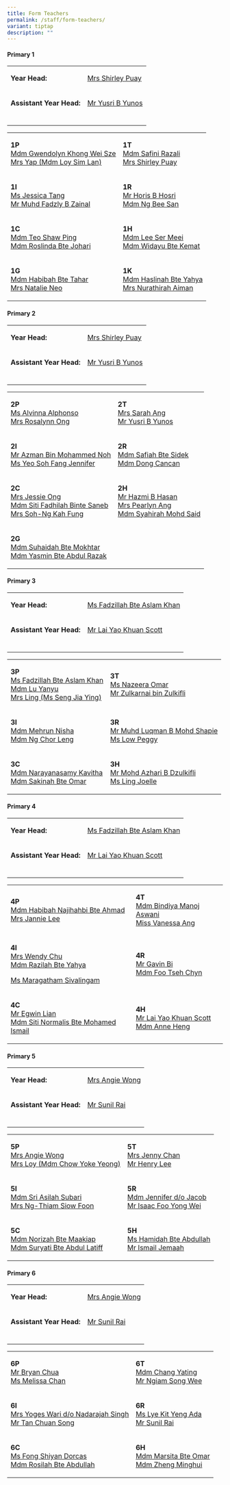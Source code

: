 ```yaml
---
title: Form Teachers
permalink: /staff/form-teachers/
variant: tiptap
description: ""
---
```

<h4><strong>Primary 1</strong></h4>
<table style="minWidth: 50px">
<colgroup>
<col>
<col>
</colgroup>
<tbody>
<tr>
<td rowspan="1" colspan="1">
<p><strong>Year Head:</strong>
</p>
</td>
<td rowspan="1" colspan="1">
<p><a href="mailto:lee_yuet_sim@schools.gov.sg" rel="noopener nofollow" target="_blank">Mrs Shirley Puay</a>
</p>
</td>
</tr>
<tr>
<td rowspan="1" colspan="1">
<p><strong>Assistant Year Head:</strong>
</p>
</td>
<td rowspan="1" colspan="1">
<p><a href="mailto:yusri_yunos@schools.gov.sg" rel="noopener nofollow" target="_blank">Mr Yusri B Yunos</a>
</p>
</td>
</tr>
<tr>
<td rowspan="1" colspan="1">
<p></p>
</td>
<td rowspan="1" colspan="1">
<p></p>
</td>
</tr>
</tbody>
</table>
<table style="minWidth: 50px">
<colgroup>
<col>
<col>
</colgroup>
<tbody>
<tr>
<td rowspan="1" colspan="1">
<p><strong>1P</strong>
<br><a href="mailto:gwendolyn_khong_wei_sze@schools.gov.sg" rel="noopener nofollow" target="_blank">Mdm Gwendolyn Khong Wei Sze</a>
<br><a href="mailto:loy_sim_lan@schools.gov.sg" rel="noopener nofollow" target="_blank">Mrs Yap (Mdm Loy Sim Lan)</a>
</p>
</td>
<td rowspan="1" colspan="1">
<p><strong>1T</strong>
<br><a href="mailto:safini_razali@schools.gov.sg" rel="noopener nofollow" target="_blank">Mdm Safini Razali</a>
<br><a href="mailto:lee_yuet_sim@schools.gov.sg" rel="noopener nofollow" target="_blank">Mrs Shirley Puay</a>
</p>
</td>
</tr>
<tr>
<td rowspan="1" colspan="1">
<p><strong>1I</strong>
<br><a href="mailto:tang_swee_har@schools.gov.sg" rel="noopener nofollow" target="_blank">Ms Jessica Tang</a>
<br><a href="mailto:muhamad_fadzly_zainal@schools.gov.sg" rel="noopener nofollow" target="_blank">Mr Muhd Fadzly B Zainal</a>
</p>
</td>
<td rowspan="1" colspan="1">
<p><strong>1R</strong>
<br><a href="mailto:Horis_Hosri@schools.gov.sg" rel="noopener nofollow" target="_blank">Mr Horis B Hosri</a>
<br><a href="mailto:ng_bee_san@schools.gov.sg" rel="noopener nofollow" target="_blank">Mdm Ng Bee San</a>
</p>
</td>
</tr>
<tr>
<td rowspan="1" colspan="1">
<p><strong>1C</strong>
<br><a href="mailto:teo_shaw_ping@schools.gov.sg" rel="noopener nofollow" target="_blank">Mdm Teo Shaw Ping</a>
<br><a href="mailto:roslinda_johari@schools.gov.sg" rel="noopener nofollow" target="_blank">Mdm Roslinda Bte Johari</a>
</p>
</td>
<td rowspan="1" colspan="1">
<p><strong>1H</strong>
<br><a href="mailto:lee_ser_meei@schools.gov.sg" rel="noopener nofollow" target="_blank">Mdm Lee Ser Meei</a>
<br><a href="mailto:widayu_kemat@schools.gov.sg" rel="noopener nofollow" target="_blank">Mdm Widayu Bte Kemat</a>
</p>
</td>
</tr>
<tr>
<td rowspan="1" colspan="1">
<p><strong>1G</strong>
<br><a href="mailto:habibah_tahar@schools.gov.sg" rel="noopener nofollow" target="_blank">Mdm Habibah Bte Tahar</a>
<br><a href="mailto:loh_hui_zhi_natalie@schools.gov.sg" rel="noopener nofollow" target="_blank">Mrs Natalie Neo</a>
</p>
</td>
<td rowspan="1" colspan="1">
<p><strong>1K</strong>
<br><a href="mailto:haslinah_yahya@schools.gov.sg" rel="noopener nofollow" target="_blank">Mdm Haslinah Bte Yahya</a>
<br><a href="mailto:nurathirah_md_sharoni@schools.gov.sg" rel="noopener nofollow" target="_blank">Mrs Nurathirah Aiman</a>
</p>
</td>
</tr>
</tbody>
</table>
<p></p>
<h4><strong>Primary 2</strong></h4>
<table style="minWidth: 50px">
<colgroup>
<col>
<col>
</colgroup>
<tbody>
<tr>
<td rowspan="1" colspan="1">
<p><strong>Year Head:</strong>
</p>
</td>
<td rowspan="1" colspan="1">
<p><a href="mailto:lee_yuet_sim@schools.gov.sg" rel="noopener nofollow" target="_blank">Mrs Shirley Puay</a>
</p>
</td>
</tr>
<tr>
<td rowspan="1" colspan="1">
<p><strong>Assistant Year Head:</strong>
</p>
</td>
<td rowspan="1" colspan="1">
<p><a href="mailto:yusri_yunos@schools.gov.sg" rel="noopener nofollow" target="_blank">Mr Yusri B Yunos</a>
</p>
</td>
</tr>
<tr>
<td rowspan="1" colspan="1">
<p></p>
</td>
<td rowspan="1" colspan="1">
<p></p>
</td>
</tr>
</tbody>
</table>
<table style="minWidth: 50px">
<colgroup>
<col>
<col>
</colgroup>
<tbody>
<tr>
<td rowspan="1" colspan="1">
<p><strong>2P</strong>
<br><a href="mailto:alvinna_alphonso@schools.gov.sg" rel="noopener nofollow" target="_blank">Ms Alvinna Alphonso</a>
<br><a href="mailto:teo_siet_ney_rosalynn@schools.gov.sg" rel="noopener nofollow" target="_blank">Mrs Rosalynn Ong</a>
</p>
</td>
<td rowspan="1" colspan="1">
<p><strong>2T</strong>
<br><a href="mailto:goh_chwee_yin_sarah@schools.gov.sg" rel="noopener nofollow" target="_blank">Mrs Sarah Ang</a>
<br><a href="mailto:yusri_yunos@schools.gov.sg" rel="noopener nofollow" target="_blank">Mr Yusri B Yunos</a>
</p>
</td>
</tr>
<tr>
<td rowspan="1" colspan="1">
<p><strong>2I</strong>
<br><a href="mailto:azman_mohammed_noh@schools.gov.sg" rel="noopener nofollow" target="_blank">Mr Azman Bin Mohammed Noh</a>
<br><a href="mailto:yeo_soh_fang@schools.gov.sg" rel="noopener nofollow" target="_blank">Ms Yeo Soh Fang Jennifer</a>
</p>
</td>
<td rowspan="1" colspan="1">
<p><strong>2R</strong>
<br><a href="mailto:safiah_sidek@schools.gov.sg" rel="noopener nofollow" target="_blank">Mdm Safiah Bte Sidek</a>
<br><a href="mailto:Dong_Cancan@schools.gov.sg" rel="noopener nofollow" target="_blank">Mdm Dong Cancan</a>
</p>
</td>
</tr>
<tr>
<td rowspan="1" colspan="1">
<p><strong>2C</strong>
<br><a href="mailto:ho_jia_xin_jessie@schools.gov.sg" rel="noopener nofollow" target="_blank">Mrs Jessie Ong</a>
<br><a href="mailto:siti_fadhilah_saneb@schools.gov.sg" rel="noopener nofollow" target="_blank">Mdm Siti Fadhilah Binte Saneb</a>
<br><a href="mailto:ng_kah_fung@schools.gov.sg" rel="noopener nofollow" target="_blank">Mrs Soh-Ng Kah Fung</a>
</p>
</td>
<td rowspan="1" colspan="1">
<p><strong>2H</strong>
<br><a href="mailto:hazmi_hasan@schools.gov.sg" rel="noopener nofollow" target="_blank">Mr Hazmi B Hasan</a>
<br><a href="mailto:chee_siew_fong@schools.gov.sg" rel="noopener nofollow" target="_blank">Mrs Pearlyn Ang</a>
<br><a href="mailto:syahirah_mohd_said@schools.gov.sg" rel="noopener nofollow" target="_blank">Mdm Syahirah Mohd Said</a>
</p>
</td>
</tr>
<tr>
<td rowspan="1" colspan="1">
<p><strong>2G</strong>
<br><a href="mailto:Suhaidah_Mokhtar@schools.gov.sg" rel="noopener nofollow" target="_blank">Mdm Suhaidah Bte Mokhtar</a>
<br><a href="mailto:Yasmin_Abdul_Razak@schools.gov.sg" rel="noopener nofollow" target="_blank">Mdm Yasmin Bte Abdul Razak</a>
</p>
</td>
<td rowspan="1" colspan="1">
<p></p>
</td>
</tr>
</tbody>
</table>
<p></p>
<h4><strong>Primary 3</strong></h4>
<table style="minWidth: 50px">
<colgroup>
<col>
<col>
</colgroup>
<tbody>
<tr>
<td rowspan="1" colspan="1">
<p><strong>Year Head:</strong>
</p>
</td>
<td rowspan="1" colspan="1">
<p><a href="mailto:fadzillah_aslam_khan@schools.gov.sg" rel="noopener nofollow" target="_blank">Ms Fadzillah Bte Aslam Khan</a>
</p>
</td>
</tr>
<tr>
<td rowspan="1" colspan="1">
<p><strong>Assistant Year Head:</strong>
</p>
</td>
<td rowspan="1" colspan="1">
<p><a href="mailto:lai_yao_khuan@schools.gov.sg" rel="noopener nofollow" target="_blank">Mr Lai Yao Khuan Scott</a>
</p>
</td>
</tr>
<tr>
<td rowspan="1" colspan="1">
<p></p>
</td>
<td rowspan="1" colspan="1">
<p></p>
</td>
</tr>
</tbody>
</table>
<table style="minWidth: 50px">
<colgroup>
<col>
<col>
</colgroup>
<tbody>
<tr>
<td rowspan="1" colspan="1">
<p><strong>3P</strong>
<br><a href="mailto:fadzillah_aslam_khan@schools.gov.sg" rel="noopener nofollow" target="_blank">Ms Fadzillah Bte Aslam Khan</a>
<br><a href="mailto:lu_yanyu@schools.gov.sg" rel="noopener nofollow" target="_blank">Mdm Lu Yanyu</a>
<br><a href="mailto:seng_jia_ying@schools.gov.sg" rel="noopener nofollow" target="_blank">Mrs Ling (Ms Seng Jia Ying)</a>
</p>
</td>
<td rowspan="1" colspan="1">
<p><strong>3T</strong>
<br><a href="mailto:Siti_Nazeera_Omar@schools.gov.sg" rel="noopener nofollow" target="_blank">Ms Nazeera Omar</a>
<br><a href="mailto:zulkarnai_zulkifli@schools.gov.sg" rel="noopener nofollow" target="_blank">Mr Zulkarnai bin Zulkifli</a>
</p>
</td>
</tr>
<tr>
<td rowspan="1" colspan="1">
<p><strong>3I</strong>
<br><a href="mailto:mehrun_nisha@schools.gov.sg" rel="noopener nofollow" target="_blank">Mdm Mehrun Nisha</a>
<br><a href="mailto:ng_chor_leng@schools.gov.sg" rel="noopener nofollow" target="_blank">Mdm Ng Chor Leng</a>
</p>
</td>
<td rowspan="1" colspan="1">
<p><strong>3R</strong>
<br><a href="mailto:muhammad_luqman_mohd_shapie@schools.gov.sg" rel="noopener nofollow" target="_blank">Mr Muhd Luqman B Mohd Shapie</a>
<br><a href="mailto:low_peggy@schools.gov.sg" rel="noopener nofollow" target="_blank">Ms Low Peggy</a>
</p>
</td>
</tr>
<tr>
<td rowspan="1" colspan="1">
<p><strong>3C</strong>
<br><a href="mailto:Narayanasamy_Kavitha@schools.gov.sg" rel="noopener nofollow" target="_blank">Mdm Narayanasamy Kavitha</a>
<br><a href="mailto:sakinah_omar@schools.gov.sg" rel="noopener nofollow" target="_blank">Mdm Sakinah Bte Omar</a>
</p>
</td>
<td rowspan="1" colspan="1">
<p><strong>3H</strong>
<br><a href="mailto:mohammad_azhari_dzulkifli@schools.gov.sg" rel="noopener nofollow" target="_blank">Mr Mohd Azhari B Dzulkifli</a>
<br><a href="mailto:ling_joelle@schools.gov.sg" rel="noopener nofollow" target="_blank">Ms Ling Joelle</a>
</p>
</td>
</tr>
</tbody>
</table>
<p></p>
<h4><strong>Primary 4</strong></h4>
<table style="minWidth: 50px">
<colgroup>
<col>
<col>
</colgroup>
<tbody>
<tr>
<td rowspan="1" colspan="1">
<p><strong>Year Head:</strong>
</p>
</td>
<td rowspan="1" colspan="1">
<p><a href="mailto:fadzillah_aslam_khan@schools.gov.sg" rel="noopener nofollow" target="_blank">Ms Fadzillah Bte Aslam Khan</a>
</p>
</td>
</tr>
<tr>
<td rowspan="1" colspan="1">
<p><strong>Assistant Year Head:</strong>
</p>
</td>
<td rowspan="1" colspan="1">
<p><a href="mailto:lai_yao_khuan@schools.gov.sg" rel="noopener nofollow" target="_blank">Mr Lai Yao Khuan Scott</a>
</p>
</td>
</tr>
<tr>
<td rowspan="1" colspan="1">
<p></p>
</td>
<td rowspan="1" colspan="1">
<p></p>
</td>
</tr>
</tbody>
</table>
<table style="minWidth: 50px">
<colgroup>
<col>
<col>
</colgroup>
<tbody>
<tr>
<td rowspan="1" colspan="1">
<p><strong>4P</strong>
<br><a href="mailto:Habibah_Najihahbi_Ahmad@schools.gov.sg" rel="noopener nofollow" target="_blank">Mdm Habibah Najihahbi Bte Ahmad</a>
<br><a href="mailto:loh_sook_fun_jannie@schools.gov.sg" rel="noopener nofollow" target="_blank">Mrs Jannie Lee</a>
</p>
</td>
<td rowspan="1" colspan="1">
<p><strong>4T</strong>
<br><a href="mailto:Bindiya_vaswani@schools.gov.sg" rel="noopener nofollow" target="_blank">Mdm Bindiya Manoj Aswani</a>
<br><a href="mailto:Ang_Jing_Wen_Vanessa@schools.gov.sg" rel="noopener nofollow" target="_blank">Miss Vanessa Ang</a>
</p>
</td>
</tr>
<tr>
<td rowspan="1" colspan="1">
<p><strong>4I</strong>
<br><a href="mailto:chew_suat_ling_wendy@schools.gov.sg" rel="noopener nofollow" target="_blank">Mrs Wendy Chu</a>
<br><a href="mailto:razilah_yahya@schools.gov.sg" rel="noopener nofollow" target="_blank">Mdm Razilah Bte Yahya</a>
</p>
<p><a href="mailto:maragatham_sivalingam@schools.gov.sg" rel="noopener nofollow" target="_blank">Ms Maragatham Sivalingam</a>
</p>
</td>
<td rowspan="1" colspan="1">
<p><strong>4R</strong>
<br><a href="mailto:gavin_bi@schools.gov.sg" rel="noopener nofollow" target="_blank">Mr Gavin Bi</a>
<br><a href="mailto:foo_tseh_chyn@schools.gov.sg" rel="noopener nofollow" target="_blank">Mdm Foo Tseh Chyn</a>
</p>
</td>
</tr>
<tr>
<td rowspan="1" colspan="1">
<p><strong>4C</strong>
<br><a href="mailto:Egwin_Lian@schools.gov.sg" rel="noopener nofollow" target="_blank">Mr Egwin Lian</a>
<br><a href="mailto:siti_normalis_mohamed_is@schools.gov.sg" rel="noopener nofollow" target="_blank">Mdm Siti Normalis Bte Mohamed Ismail</a>
</p>
</td>
<td rowspan="1" colspan="1">
<p><strong>4H</strong>
<br><a href="mailto:lai_yao_khuan@schools.gov.sg" rel="noopener nofollow" target="_blank">Mr Lai Yao Khuan Scott</a>
<br><a href="mailto:heng_mui_gek_anne@schools.gov.sg" rel="noopener nofollow" target="_blank">Mdm Anne Heng</a>
</p>
</td>
</tr>
</tbody>
</table>
<p></p>
<h4><strong>Primary 5</strong></h4>
<table style="minWidth: 50px">
<colgroup>
<col>
<col>
</colgroup>
<tbody>
<tr>
<td rowspan="1" colspan="1">
<p><strong>Year Head:</strong>
</p>
</td>
<td rowspan="1" colspan="1">
<p><a href="mailto:Pang_yong_hiang_angie@schools.gov.sg" rel="noopener nofollow" target="_blank">Mrs Angie Wong</a>
</p>
</td>
</tr>
<tr>
<td rowspan="1" colspan="1">
<p><strong>Assistant Year Head:</strong>
</p>
</td>
<td rowspan="1" colspan="1">
<p><a href="mailto:sunil_rai@schools.gov.sg" rel="noopener nofollow" target="_blank">Mr Sunil Rai</a>
</p>
</td>
</tr>
<tr>
<td rowspan="1" colspan="1">
<p></p>
</td>
<td rowspan="1" colspan="1">
<p></p>
</td>
</tr>
</tbody>
</table>
<table style="minWidth: 50px">
<colgroup>
<col>
<col>
</colgroup>
<tbody>
<tr>
<td rowspan="1" colspan="1">
<p><strong>5P</strong>
<br><a href="mailto:Pang_yong_hiang_angie@schools.gov.sg" rel="noopener nofollow" target="_blank">Mrs Angie Wong</a>
<br><a href="mailto:chow_yoke_yeong@schools.gov.sg" rel="noopener nofollow" target="_blank">Mrs Loy (Mdm Chow Yoke Yeong)</a>
</p>
</td>
<td rowspan="1" colspan="1">
<p><strong>5T</strong>
<br><a href="mailto:tan_jenny@schools.gov.sg" rel="noopener nofollow" target="_blank">Mrs Jenny Chan</a>
<br><a href="mailto:lee_hung_tong_henry@schools.gov.sg" rel="noopener nofollow" target="_blank">Mr Henry Lee</a>
</p>
</td>
</tr>
<tr>
<td rowspan="1" colspan="1">
<p><strong>5I</strong>
<br><a href="mailto:sri_asilah_subari@schools.gov.sg" rel="noopener nofollow" target="_blank">Mdm Sri Asilah Subari</a>
<br><a href="mailto:ng-thiam_siow_foon@schools.gov.sg" rel="noopener nofollow" target="_blank">Mrs Ng-Thiam Siow Foon</a>
</p>
</td>
<td rowspan="1" colspan="1">
<p><strong>5R</strong>
<br><a href="mailto:jennifer_jacob@schools.gov.sg" rel="noopener nofollow" target="_blank">Mdm Jennifer d/o Jacob</a>
<br><a href="mailto:isaac_foo_yong_wei@schools.gov.sg" rel="noopener nofollow" target="_blank">Mr Isaac Foo Yong Wei</a>
</p>
</td>
</tr>
<tr>
<td rowspan="1" colspan="1">
<p><strong>5C</strong>
<br><a href="mailto:norizah_maakiap@schools.gov.sg" rel="noopener nofollow" target="_blank">Mdm Norizah Bte Maakiap</a>
<br><a href="mailto:suryati_abdul_latiff@schools.gov.sg" rel="noopener nofollow" target="_blank">Mdm Suryati Bte Abdul Latiff</a>
</p>
</td>
<td rowspan="1" colspan="1">
<p><strong>5H</strong>
<br><a href="mailto:hamidah_abdullah@schools.gov.sg" rel="noopener nofollow" target="_blank">Ms Hamidah Bte Abdullah</a>
<br><a href="mailto:ismail_jemaah@schools.gov.sg" rel="noopener nofollow" target="_blank">Mr Ismail Jemaah</a>
</p>
</td>
</tr>
</tbody>
</table>
<p></p>
<h4><strong>Primary 6</strong></h4>
<table style="minWidth: 50px">
<colgroup>
<col>
<col>
</colgroup>
<tbody>
<tr>
<td rowspan="1" colspan="1">
<p><strong>Year Head:</strong>
</p>
</td>
<td rowspan="1" colspan="1">
<p><a href="mailto:Pang_yong_hiang_angie@schools.gov.sg" rel="noopener nofollow" target="_blank">Mrs Angie Wong</a>
</p>
</td>
</tr>
<tr>
<td rowspan="1" colspan="1">
<p><strong>Assistant Year Head:</strong>
</p>
</td>
<td rowspan="1" colspan="1">
<p><a href="mailto:sunil_rai@schools.gov.sg" rel="noopener nofollow" target="_blank">Mr Sunil Rai</a>
</p>
</td>
</tr>
<tr>
<td rowspan="1" colspan="1">
<p></p>
</td>
<td rowspan="1" colspan="1">
<p></p>
</td>
</tr>
</tbody>
</table>
<table style="minWidth: 50px">
<colgroup>
<col>
<col>
</colgroup>
<tbody>
<tr>
<td rowspan="1" colspan="1">
<p><strong>6P</strong>
<br><a href="mailto:chua_aik_ching_bryan@schools.gov.sg" rel="noopener nofollow" target="_blank">Mr Bryan Chua</a>
<br><a href="mailto:chan_beng_neo_melissa@schools.gov.sg" rel="noopener nofollow" target="_blank">Ms Melissa Chan</a>
</p>
</td>
<td rowspan="1" colspan="1">
<p><strong>6T</strong>
<br><a href="mailto:chang_yating@schools.gov.sg" rel="noopener nofollow" target="_blank">Mdm Chang Yating</a>
<br><a href="mailto:ngiam_song_wee@schools.gov.sg" rel="noopener nofollow" target="_blank">Mr Ngiam Song Wee</a>
</p>
</td>
</tr>
<tr>
<td rowspan="1" colspan="1">
<p><strong>6I</strong>
<br><a href="mailto:yoges_wari_nadarajah@schools.gov.sg" rel="noopener nofollow" target="_blank">Mrs Yoges Wari d/o Nadarajah Singh</a>
<br><a href="mailto:tan_chuan_song@schools.gov.sg" rel="noopener nofollow" target="_blank">Mr Tan Chuan Song</a>
</p>
</td>
<td rowspan="1" colspan="1">
<p><strong>6R</strong>
<br><a href="mailto:Lye_kit_yeng_ada@schools.gov.sg" rel="noopener nofollow" target="_blank">Ms Lye Kit Yeng Ada</a>
<br><a href="mailto:sunil_rai@schools.gov.sg" rel="noopener nofollow" target="_blank">Mr Sunil Rai</a>
</p>
</td>
</tr>
<tr>
<td rowspan="1" colspan="1">
<p><strong>6C</strong>
<br><a href="mailto:fong_shiyan_dorcas@schools.gov.sg" rel="noopener nofollow" target="_blank">Ms Fong Shiyan Dorcas</a>
<br><a href="mailto:rosilah_abdullah@schools.gov.sg" rel="noopener nofollow" target="_blank">Mdm Rosilah Bte Abdullah</a>
</p>
</td>
<td rowspan="1" colspan="1">
<p><strong>6H</strong>
<br><a href="mailto:marsita_omar@schools.gov.sg" rel="noopener nofollow" target="_blank">Mdm Marsita Bte Omar</a>
<br><a href="mailto:zheng_minghui@schools.gov.sg" rel="noopener nofollow" target="_blank">Mdm Zheng Minghui</a>
</p>
</td>
</tr>
</tbody>
</table>
<p></p>
<h4></h4>
<p></p>